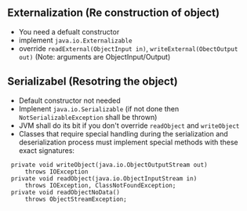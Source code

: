 ## Externalization (Re construction of object)

- You need a defualt constructor 
- implement `java.io.Externalizable`
- override `readExternal(ObjectInput in)`, `writeExternal(ObectOutput out)` 
(Note: arguments are ObjectInput/Output)

## Serializabel (Resotring the object)

- Default constructor not needed
- Implenent `java.io.Serializable` (if not done then `NotSerializableException` shall
be thrown)
- JVM shall do its bit if you don't override `readObject` and `writeObject`
- Classes that require special handling during the serialization and deserialization process must implement special methods with these exact signatures:
```
 private void writeObject(java.io.ObjectOutputStream out)
     throws IOException
 private void readObject(java.io.ObjectInputStream in)
     throws IOException, ClassNotFoundException;
 private void readObjectNoData()
     throws ObjectStreamException;
```
